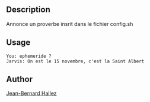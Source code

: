 <!---
IMPORTANT
=========
This README.md is displayed in the WebStore as well as within Jarvis app
Please do not change the structure of this file
Fill-in Description, Usage & Author sections
Make sure to rename the [en] folder into the language code your plugin is written in (ex: fr, es, de, it...)
For multi-language plugin:
- clone the language directory and translate commands/functions.sh
- optionally write the Description / Usage sections in several languages
-->
## Description
Annonce un proverbe insrit dans le fichier config.sh

## Usage
```
You: ephemeride ?
Jarvis: On est le 15 novembre, c'est la Saint Albert

```

## Author
[Jean-Bernard Hallez](https://github.com/Jean-Bernard-Hallez/jarvis-ephemeride)

